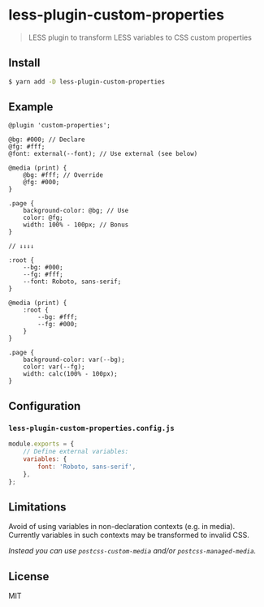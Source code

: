 # less-plugin-custom-properties

> LESS plugin to transform LESS variables to CSS custom properties

## Install

```bash
$ yarn add -D less-plugin-custom-properties
```

## Example

```less
@plugin 'custom-properties';

@bg: #000; // Declare
@fg: #fff;
@font: external(--font); // Use external (see below)

@media (print) {
    @bg: #fff; // Override
    @fg: #000;
}

.page {
    background-color: @bg; // Use
    color: @fg;
    width: 100% - 100px; // Bonus
}

// ↓↓↓↓

:root {
    --bg: #000;
    --fg: #fff;
    --font: Roboto, sans-serif;
}

@media (print) {
    :root {
        --bg: #fff;
        --fg: #000;
    }
}

.page {
    background-color: var(--bg);
    color: var(--fg);
    width: calc(100% - 100px);
}
```

## Configuration

### `less-plugin-custom-properties.config.js`

```javascript
module.exports = {
    // Define external variables:
    variables: {
        font: 'Roboto, sans-serif',
    },
};
```

## Limitations

Avoid of using variables in non-declaration contexts (e.g. in media).
Currently variables in such contexts may be transformed to invalid CSS.

_Instead you can use `postcss-custom-media` and/or `postcss-managed-media`._

## License

MIT
